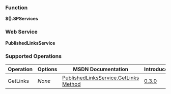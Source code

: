 ### Function

**$().SPServices**

### Web Service

**PublishedLinksService**

### Supported Operations

| Operation | Options | MSDN Documentation | Introduced |
| --------- | ------- | ------------------ | ---------- |
| GetLinks | _None_ | [PublishedLinksService.GetLinks Method](http://msdn.microsoft.com/en-us/library/aa981321.aspx) | [0.3.0](http://spservices.codeplex.com/Release/ProjectReleases.aspx?ReleaseId=33030) |